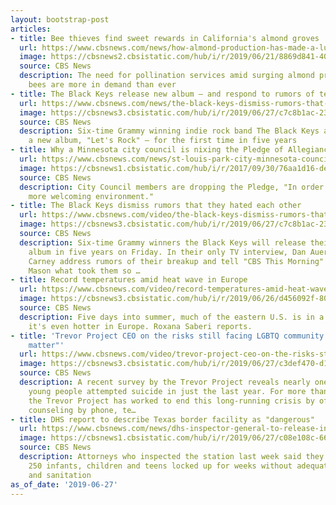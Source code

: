 ```yaml
---
layout: bootstrap-post
articles:
- title: Bee thieves find sweet rewards in California's almond groves
  url: https://www.cbsnews.com/news/how-almond-production-has-made-a-lucrative-business-of-bees/
  image: https://cbsnews2.cbsistatic.com/hub/i/r/2019/06/21/8869d841-40f9-4c3a-bba9-f00b5f3d785b/thumbnail/1200x630/5eebafb68177b8a3d2871f4c233fef20/gettyimages-695601156.jpg
  source: CBS News
  description: The need for pollination services amid surging almond production means
    bees are more in demand than ever
- title: The Black Keys release new album – and respond to rumors of tension
  url: https://www.cbsnews.com/news/the-black-keys-dismiss-rumors-that-they-hated-each-other-you-just-need-the-space/
  image: https://cbsnews3.cbsistatic.com/hub/i/r/2019/06/27/c7c8b1ac-23eb-43f8-b3d0-9d8cbfdc88aa/thumbnail/1200x630/33c9113bcea824fcf626b641be1ec296/0627-ctm-theblackkeys-mason-1881455-640x360.jpg
  source: CBS News
  description: Six-time Grammy winning indie rock band The Black Keys are releasing
    a new album, "Let's Rock" – for the first time in five years
- title: Why a Minnesota city council is nixing the Pledge of Allegiance
  url: https://www.cbsnews.com/news/st-louis-park-city-minnesota-council-members-vote-to-eliminate-pledge-of-allegiance-meetings/
  image: https://cbsnews1.cbsistatic.com/hub/i/r/2017/09/30/76aa1d16-de67-43b5-b25e-c5eeaeaba7e3/thumbnail/1200x630/3ca9614e68ad8cebd4094262a110f401/gettyimages-78649959.jpg
  source: CBS News
  description: City Council members are dropping the Pledge, "In order to create a
    more welcoming environment."
- title: The Black Keys dismiss rumors that they hated each other
  url: https://www.cbsnews.com/video/the-black-keys-dismiss-rumors-that-they-hated-each-other/
  image: https://cbsnews3.cbsistatic.com/hub/i/r/2019/06/27/c7c8b1ac-23eb-43f8-b3d0-9d8cbfdc88aa/thumbnail/1200x630/33c9113bcea824fcf626b641be1ec296/0627-ctm-theblackkeys-mason-1881455-640x360.jpg
  source: CBS News
  description: Six-time Grammy winners the Black Keys will release their first new
    album in five years on Friday. In their only TV interview, Dan Auerbach and Patrick
    Carney address rumors of their breakup and tell "CBS This Morning" co-host Anthony
    Mason what took them so …
- title: Record temperatures amid heat wave in Europe
  url: https://www.cbsnews.com/video/record-temperatures-amid-heat-wave-in-europe/
  image: https://cbsnews3.cbsistatic.com/hub/i/r/2019/06/26/d456092f-8019-444c-b210-55075bc45f41/thumbnail/1200x630/89d7b536723dea3f39dabdb4d325648e/0626-en-euheatwave-saberi-1881084-640x360.jpg
  source: CBS News
  description: Five days into summer, much of the eastern U.S. is in a heatwave. But
    it's even hotter in Europe. Roxana Saberi reports.
- title: 'Trevor Project CEO on the risks still facing LGBTQ community: "Words really
    matter"'
  url: https://www.cbsnews.com/video/trevor-project-ceo-on-the-risks-still-facing-lgbtq-community-words-really-matter/
  image: https://cbsnews3.cbsistatic.com/hub/i/r/2019/06/27/c3def470-d1a6-4e32-8795-87b42eed48b7/thumbnail/1200x630/dbd6c237e1417954d035bad16cf7a124/0627-ctm-lgbtqissues-paley-1881448-640x360.jpg
  source: CBS News
  description: A recent survey by the Trevor Project reveals nearly one in five LGBTQ
    young people attempted suicide in just the last year. For more than two decades,
    the Trevor Project has worked to end this long-running crisis by offering emergency
    counseling by phone, te…
- title: DHS report to describe Texas border facility as "dangerous"
  url: https://www.cbsnews.com/news/dhs-inspector-general-to-release-investigation-describing-clint-texas-border-patrol-station-as-dangerous/
  image: https://cbsnews1.cbsistatic.com/hub/i/r/2019/06/27/c08e108c-6620-4742-9385-254fd4a8b532/thumbnail/1200x630/3ae4d6ed27989188d56ad02b29a9a27f/0627-ctm-clintfacility-villafranca-1881379-640x360.jpg
  source: CBS News
  description: Attorneys who inspected the station last week said they found about
    250 infants, children and teens locked up for weeks without adequate food, water
    and sanitation
as_of_date: '2019-06-27'
---
```


